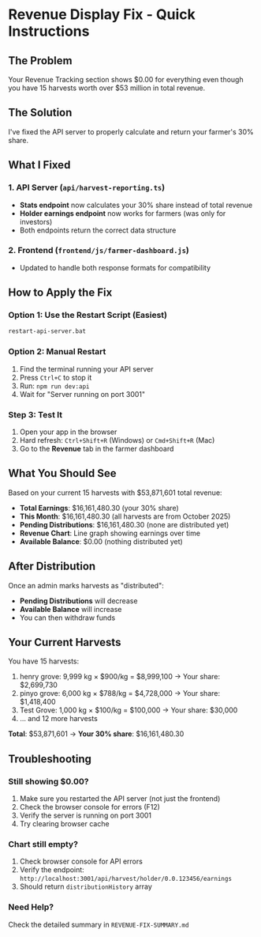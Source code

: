 # Revenue Display Fix - Quick Instructions

## The Problem
Your Revenue Tracking section shows $0.00 for everything even though you have 15 harvests worth over $53 million in total revenue.

## The Solution
I've fixed the API server to properly calculate and return your farmer's 30% share.

## What I Fixed

### 1. API Server (`api/harvest-reporting.ts`)
- **Stats endpoint** now calculates your 30% share instead of total revenue
- **Holder earnings endpoint** now works for farmers (was only for investors)
- Both endpoints return the correct data structure

### 2. Frontend (`frontend/js/farmer-dashboard.js`)
- Updated to handle both response formats for compatibility

## How to Apply the Fix

### Option 1: Use the Restart Script (Easiest)
```bash
restart-api-server.bat
```

### Option 2: Manual Restart
1. Find the terminal running your API server
2. Press `Ctrl+C` to stop it
3. Run: `npm run dev:api`
4. Wait for "Server running on port 3001"

### Step 3: Test It
1. Open your app in the browser
2. Hard refresh: `Ctrl+Shift+R` (Windows) or `Cmd+Shift+R` (Mac)
3. Go to the **Revenue** tab in the farmer dashboard

## What You Should See

Based on your current 15 harvests with $53,871,601 total revenue:

- **Total Earnings**: $16,161,480.30 (your 30% share)
- **This Month**: $16,161,480.30 (all harvests are from October 2025)
- **Pending Distributions**: $16,161,480.30 (none are distributed yet)
- **Revenue Chart**: Line graph showing earnings over time
- **Available Balance**: $0.00 (nothing distributed yet)

## After Distribution

Once an admin marks harvests as "distributed":
- **Pending Distributions** will decrease
- **Available Balance** will increase
- You can then withdraw funds

## Your Current Harvests

You have 15 harvests:
1. henry grove: 9,999 kg × $900/kg = $8,999,100 → Your share: $2,699,730
2. pinyo grove: 6,000 kg × $788/kg = $4,728,000 → Your share: $1,418,400
3. Test Grove: 1,000 kg × $100/kg = $100,000 → Your share: $30,000
4. ... and 12 more harvests

**Total**: $53,871,601 → **Your 30% share**: $16,161,480.30

## Troubleshooting

### Still showing $0.00?
1. Make sure you restarted the API server (not just the frontend)
2. Check the browser console for errors (F12)
3. Verify the server is running on port 3001
4. Try clearing browser cache

### Chart still empty?
1. Check browser console for API errors
2. Verify the endpoint: `http://localhost:3001/api/harvest/holder/0.0.123456/earnings`
3. Should return `distributionHistory` array

### Need Help?
Check the detailed summary in `REVENUE-FIX-SUMMARY.md`
